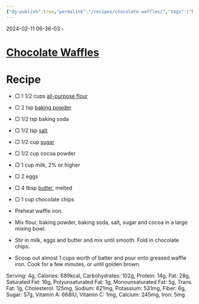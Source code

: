 ```yaml
---
{"dg-publish":true,"permalink":"/recipes/chocolate-waffles/","tags":["Recipes","inbox"],"noteIcon":"","created":"2024-04-05 8:43:10 am","updated":"2024-04-13 10:47:47 am"}
---
```


2024-02-11 06-36-03 -

# [Chocolate Waffles](https://lilluna.com/chocolate-waffles/#wprm-recipe-container-167383)

# Recipe
-   ▢ 1 1/2 cups [all-purpose flour](https://amzn.to/3rCHT6Z)
-   ▢ 2 tsp [baking powder](https://amzn.to/36zp1i0)
-   ▢ 1/2 tsp baking soda
-   ▢ 1/2 tsp [salt](https://amzn.to/3C05p0i)
-   ▢ 1/2 cup [sugar](https://amzn.to/36icNrv)
-   ▢ 1/2 cup cocoa powder
-   ▢ 1 cup milk, 2% or higher
-   ▢ 2 eggs
-   ▢ 4 tbsp [butter,](https://amzn.to/3cPKLoj) melted
-   ▢ 1 cup chocolate chips

-   Preheat waffle iron.
    
-   Mix flour, baking powder, baking soda, salt, sugar and cocoa in a large mixing bowl.
    
-   Stir in milk, eggs and butter and mix until smooth. Fold in chocolate chips.
    
-   Scoop out almost 1 cups worth of batter and pour onto greased waffle iron. Cook for a few minutes, or until golden brown.
    

Serving: 4g, Calories: 689kcal, Carbohydrates: 102g, Protein: 14g, Fat: 28g, Saturated Fat: 16g, Polyunsaturated Fat: 1g, Monounsaturated Fat: 5g, Trans Fat: 1g, Cholesterol: 125mg, Sodium: 621mg, Potassium: 531mg, Fiber: 6g, Sugar: 57g, Vitamin A: 668IU, Vitamin C: 1mg, Calcium: 245mg, Iron: 5mg

